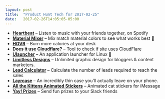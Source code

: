 ```yaml
---
layout: post
title:  "Product Hunt Tech for 2017-02-25"
date:   2017-02-26T14:05:05-05:00
---
```


* **[Heartbeat](https://www.producthunt.com/posts/heartbeat-2?utm_campaign=producthunt-api&utm_medium=api&utm_source=Application%3A+Daily+Digest+RSS+%28ID%3A+3202%29)** – Listen to music with your friends together, on Spotify
* **[Material Mixer](https://www.producthunt.com/posts/material-mixer?utm_campaign=producthunt-api&utm_medium=api&utm_source=Application%3A+Daily+Digest+RSS+%28ID%3A+3202%29)** – Mix match material colors to see what works best 🎨
* **[HOVR](https://www.producthunt.com/posts/hovr-2?utm_campaign=producthunt-api&utm_medium=api&utm_source=Application%3A+Daily+Digest+RSS+%28ID%3A+3202%29)** – Burn more calories at your desk
* **[Does it use Cloudflare?](https://www.producthunt.com/posts/does-it-use-cloudflare?utm_campaign=producthunt-api&utm_medium=api&utm_source=Application%3A+Daily+Digest+RSS+%28ID%3A+3202%29)** – Tool to check if site uses CloudFlare
* **[Ulauncher](https://www.producthunt.com/posts/ulauncher?utm_campaign=producthunt-api&utm_medium=api&utm_source=Application%3A+Daily+Digest+RSS+%28ID%3A+3202%29)** – An application launcher for Linux 🐧
* **[Limitless Designs](https://www.producthunt.com/posts/limitless-designs?utm_campaign=producthunt-api&utm_medium=api&utm_source=Application%3A+Daily+Digest+RSS+%28ID%3A+3202%29)** – Unlimited graphic design for bloggers & content marketers.
* **[Lead Calculator](https://www.producthunt.com/posts/lead-calculator?utm_campaign=producthunt-api&utm_medium=api&utm_source=Application%3A+Daily+Digest+RSS+%28ID%3A+3202%29)** – Calculate the number of leads required to reach the sales
* **[Layrcase](https://www.producthunt.com/posts/layrcase?utm_campaign=producthunt-api&utm_medium=api&utm_source=Application%3A+Daily+Digest+RSS+%28ID%3A+3202%29)** – An incredibly thin case you'll actually leave on your phone.
* **[All the Kittens Animated Stickers](https://www.producthunt.com/posts/all-the-kittens-animated-stickers?utm_campaign=producthunt-api&utm_medium=api&utm_source=Application%3A+Daily+Digest+RSS+%28ID%3A+3202%29)** – Animated cat stickers for iMessage
* **[Yay! Prizes](https://www.producthunt.com/posts/yay-prizes?utm_campaign=producthunt-api&utm_medium=api&utm_source=Application%3A+Daily+Digest+RSS+%28ID%3A+3202%29)** – Send fun prizes to your Slack friends
